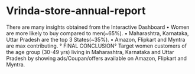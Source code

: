 # Vrinda-store-annual-report
There are many insights obtained from the Interactive Dashboard
• Women are more likely to buy compared to men(~65%).
• Maharashtra, Karnataka, Uttar Pradesh are the top 3 States(~35%).
• Amazon, Flipkart and Myntra are max contributing.
° FINAL CONCLUSION°
  Target women customers of the age group (30-49 yrs) living in Maharashtra, Karnataka and Uttar Pradesh by showing ads/Coupan/offers available on Amazon, Flipkart and Myntra.
